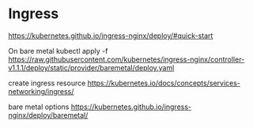 # Ingress

https://kubernetes.github.io/ingress-nginx/deploy/#quick-start

On bare metal
kubectl apply -f https://raw.githubusercontent.com/kubernetes/ingress-nginx/controller-v1.1.1/deploy/static/provider/baremetal/deploy.yaml


create ingress resource
https://kubernetes.io/docs/concepts/services-networking/ingress/

bare metal options
https://kubernetes.github.io/ingress-nginx/deploy/baremetal/

